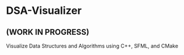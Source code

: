 # DSA-Visualizer
## (WORK IN PROGRESS)
Visualize Data Structures and Algorithms using C++, SFML, and CMake
